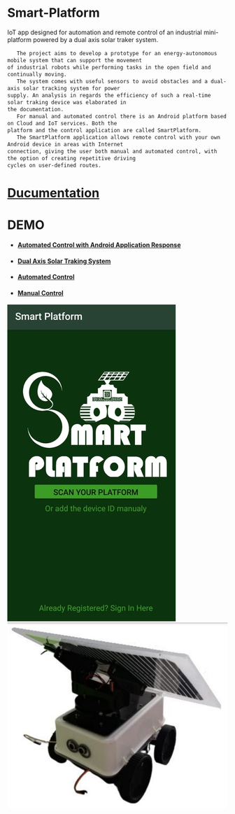 # Smart-Platform

IoT app designed for automation and remote control of an industrial mini-platform powered by a dual axis solar traker system.

       The project aims to develop a prototype for an energy-autonomous mobile system that can support the movement 
    of industrial robots while performing tasks in the open field and continually moving. 
       The system comes with useful sensors to avoid obstacles and a dual-axis solar tracking system for power
    supply. An analysis in regards the efficiency of such a real-time solar traking device was elaborated in 
    the documentation.
       For manual and automated control there is an Android platform based on Cloud and IoT services. Both the 
    platform and the control application are called SmartPlatform. 
       The SmartPlatform application allows remote control with your own Android device in areas with Internet 
    connection, giving the user both manual and automated control, with the option of creating repetitive driving 
    cycles on user-defined routes.

# [Ducumentation](https://github.com/RaduPelin/Smart-Platform/blob/master/Documentation.pdf)

# DEMO
  - #### [Automated Control with Android Application Response](https://www.youtube.com/watch?v=WIQSrX7ZCmY&ab_channel=RaduPelinRaduPelin)
  - #### [Dual Axis Solar Traking System](https://www.youtube.com/watch?v=DOA9bfct_bc&ab_channel=RaduPelinRaduPelin)
  - #### [Automated Control](https://www.youtube.com/watch?v=16OA-KMyPqs&ab_channel=RaduPelinRaduPelin)
  - #### [Manual Control](https://www.youtube.com/watch?v=iotzPiZrSkI&ab_channel=RaduPelinRaduPelin)



![App](https://github.com/RaduPelin/Smart-Platform/blob/master/App.jpg)
![Platform](https://github.com/RaduPelin/Smart-Platform/blob/master/platform.jpg)
